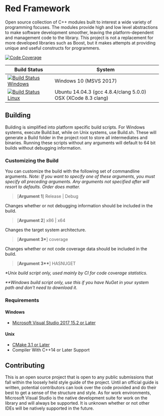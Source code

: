# Red Framework

Open source collection of C++ modules built to interest a wide variety of programming focuses. The modules provide high and low level abstractions to make software development smoother, leaving the platform-dependent and management code to the library. This project is not a replacement for more developed libraries such as Boost, but it makes attempts at providing unique and useful constructs for programmers.

[![Code Coverage](https://codecov.io/gh/XenonicDev/Red/branch/master/graph/badge.svg)](https://codecov.io/gh/XenonicDev/Red)

| Build Status          | System         |
| ------------- | ------------------------------------------ |
| [![Build Status Windows](https://ci.appveyor.com/api/projects/status/uaoee0lwjm5qfx5t?svg=true)](https://ci.appveyor.com/project/XenonicDev/red) | Windows 10 (MSVS 2017) |
| [![Build Status Linux](https://travis-ci.org/XenonicDev/Red.svg?branch=master)](https://travis-ci.org/XenonicDev/Red) | Ubuntu 14.04.3 (gcc 4.8.4/clang 5.0.0) OSX (XCode 8.3 clang) |

## Building
Building is simplified into platform specific build scripts. For Windows systems, execute Build.bat, while on Unix systems, use Build.sh. These will generate a Build folder in the project root to store all intermediates and binaries. Running these scripts without any arguments will default to 64 bit builds without debugging information.
### Customizing the Build
You can customize the build with the following set of commandline arguments. *Note: If you want to specify one of these arguments, you must specify all preceding arguments. Any arguments not specified after will resort to defaults. Order does matter.*
> [**Argument 1**] Release | Debug

Changes whether or not debugging information should be included in the build.
> [**Argument 2**] x86 | x64

Changes the target system architecture.
> [**Argument 3\***] coverage

Changes whether or not code coverage data should be included in the build.
> [**Argument 3\*\***] HASNUGET

*\*Unix build script only, used mainly by CI for code coverage statistics.*

*\*\*Windows build script only, use this if you have NuGet in your system path and don't need to download it.*
### Requirements
#### Windows
* [Microsoft Visual Studio 2017 15.2 or Later](https://www.visualstudio.com/downloads/)
#### Unix
* [CMake 3.1 or Later](https://cmake.org/download/)
* Compiler With C++14 or Later Support

## Contributing
This is an open source project that is open to any public submissions that fall within the loosely held style guide of the project. Until an official guide is written, potential contributors can look over the code provided and do their best to get a sense of the structure and style. As for work environments, Microsoft Visual Studio is the native development suite for work on the library and will always be supported. It is unknown whether or not other IDEs will be natively supported in the future.
